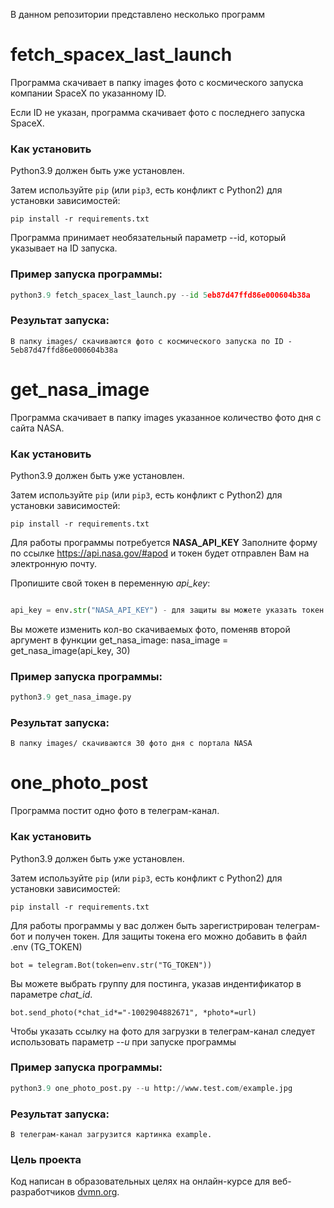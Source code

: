 В данном репозитории представлено несколько программ

# fetch_spacex_last_launch

Программа скачивает в папку images фото с космического запуска компании SpaceX по указанному ID. 

Если ID не указан, программа скачивает фото с последнего запуска SpaceX.

### Как установить

Python3.9 должен быть уже установлен. 

Затем используйте `pip` (или `pip3`, есть конфликт с Python2) для установки зависимостей:
```
pip install -r requirements.txt
 ```
Программа принимает необязательный параметр --id, который указывает на ID запуска.

### Пример запуска программы:
```python
python3.9 fetch_spacex_last_launch.py --id 5eb87d47ffd86e000604b38a
```
### Результат запуска:
```
В папку images/ скачиваются фото с космического запуска по ID - 5eb87d47ffd86e000604b38a
```

# get_nasa_image

Программа скачивает в папку images указанное количество фото дня с сайта NASA.

### Как установить

Python3.9 должен быть уже установлен. 

Затем используйте `pip` (или `pip3`, есть конфликт с Python2) для установки зависимостей:
```
pip install -r requirements.txt
 ```
Для работы программы потребуется **NASA_API_KEY**
Заполните форму по ссылке https://api.nasa.gov/#apod и токен будет отправлен Вам на электронную почту.

Пропишите свой токен в переменную *api_key*:
```python

api_key = env.str("NASA_API_KEY") - для защиты вы можете указать токен в файле .env
```
Вы можете изменить кол-во скачиваемых фото, поменяв второй аргумент в функции get_nasa_image:
nasa_image = get_nasa_image(api_key, 30)


### Пример запуска программы:
```python
python3.9 get_nasa_image.py
```
### Результат запуска:
```
В папку images/ скачиваются 30 фото дня с портала NASA
```

# one_photo_post

Программа постит одно фото в телеграм-канал.

### Как установить

Python3.9 должен быть уже установлен. 

Затем используйте `pip` (или `pip3`, есть конфликт с Python2) для установки зависимостей:
```
pip install -r requirements.txt
 ```
Для работы программы у вас должен быть зарегистрирован телеграм-бот и получен токен.
Для защиты токена его можно добавить в файл .env (TG_TOKEN)
```
bot = telegram.Bot(token=env.str("TG_TOKEN"))
```
Вы можете выбрать группу для постинга, указав индентификатор в параметре *chat_id*.

```
bot.send_photo(*chat_id*="-1002904882671", *photo*=url)
```
Чтобы указать ссылку на фото для загрузки в телеграм-канал следует использовать параметр *--u* при запуске программы

### Пример запуска программы:
```python
python3.9 one_photo_post.py --u http://www.test.com/example.jpg
```
### Результат запуска:
```
В телеграм-канал загрузится картинка example.
```

### Цель проекта

Код написан в образовательных целях на онлайн-курсе для веб-разработчиков [dvmn.org](https://dvmn.org/).
